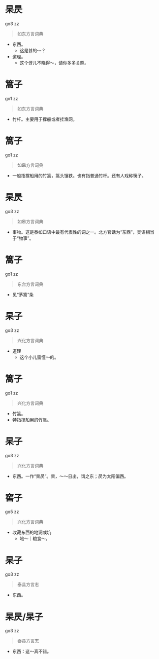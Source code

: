 # 杲昃
go3 zz
> 如东方言词典
- 东西。
  - 这是甚的～？
- 道理。
  - 这个伢儿不晓得～，请你多多关照。

# 篙子
go1 zz
> 如东方言词典
- 竹杆。主要用于撑船或者挂渔网。

# 篙子
go1 zz
> 如皋方言词典
- 一般指撑船用的竹篙，篙头镶铁。也有指普通竹杆。还有人戏称筷子。

# 杲昃
go3 zz
> 如皋方言词典
- 事物。这是泰如口语中最有代表性的词之一。北方官话为“东西”，吴语相当于“物事”。

# 篙子
go1 zz
> 东台方言词典
- 见“茅篙”条

# 杲子
go3 zz
> 兴化方言词典
- 道理
  - 这个小儿蛮懂～的。

# 篙子
go1 zz
> 兴化方言词典
- 竹篙。
- 特指撑船用的竹篙。

# 杲子
go3 zz
> 兴化方言词典
- 东西。一作“杲昃”。杲，～～日出，谓之东；昃为太阳偏西。

# 窖子
go5 zz
> 兴化方言词典
- 收藏东西的地洞或坑
  - 地～｜粮食～。

# 杲子
go3 zz
> 泰县方言志
- 东西。

# 杲昃/杲子
go3 zz
> 泰县方言志
- 东西：这～真不错。
